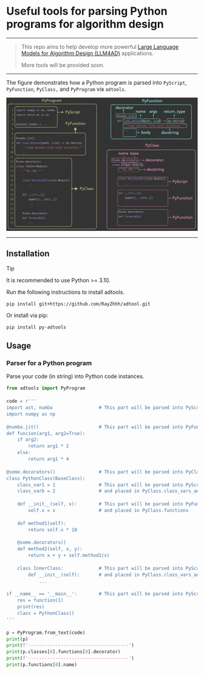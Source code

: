# Useful tools for parsing Python programs for algorithm design

------

> This repo aims to help develop more powerful [Large Language Models for Algorithm Design (LLM4AD)](https://github.com/Optima-CityU/llm4ad) applications. 
>
> More tools will be provided soon.

------

The figure demonstrates how a Python program is parsed into `PyScript`, `PyFunction`, `PyClass,` and `PyProgram` via `adtools`.

![pycode](./assets/pycode.png)

------

## Installation

> [!TIP]
>
> It is recommended to use Python >= 3.10.

Run the following instructions to install adtools.

```shell
pip install git+https://github.com/RayZhhh/adtool.git
```

Or install via pip:

```shell
pip install py-adtools
```

## Usage

### Parser for a Python program

Parse your code (in string) into Python code instances.

```python
from adtools import PyProgram

code = r'''
import ast, numba                 # This part will be parsed into PyScript
import numpy as np

@numba.jit()                      # This part will be parsed into PyFunction
def funcion(arg1, arg2=True):     
    if arg2:
    	return arg1 * 2
    else:
    	return arg1 * 4

@some.decorators()                # This part will be parsed into PyClass
class PythonClass(BaseClass):
    class_var1 = 1                # This part will be parsed into PyScript
    class_varb = 2                # and placed in PyClass.class_vars_and_code
 
    def __init__(self, x):        # This part will be parsed into PyFunction
        self.x = x                # and placed in PyClass.functions
	
    def method1(self):
        return self.x * 10
    
    @some.decorators()
    def method2(self, x, y):
    	return x + y + self.method1(x)
    
    class InnerClass:             # This part will be parsed into PyScript
    	def __init__(self):       # and placed in PyClass.class_vars_and_code
    		...

if __name__ == '__main__':        # This part will be parsed into PyScript
	res = function(1)
	print(res)
	class = PythonClass()
'''

p = PyProgram.from_text(code)
print(p)
print(f'-------------------------------------')
print(p.classes[0].functions[0].decorator)
print(f'-------------------------------------')
print(p.functions[0].name)
```

